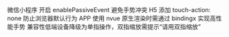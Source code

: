 ​​微信小程序​​	开启 enablePassiveEvent 避免手势冲突
​​H5​​	添加 touch-action: none 防止浏览器默认行为
​​APP​​	使用 nvue 原生渲染时需通过 bindingx 实现高性能手势
​​兼容性​​	低端设备降级为单指操作，双指缩放需提示“请用双指缩放”
